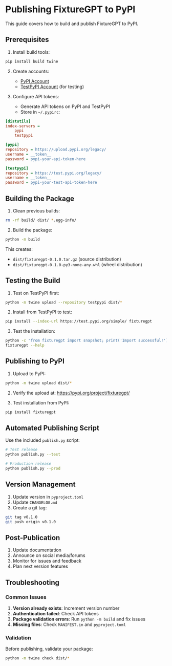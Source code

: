 # Publishing FixtureGPT to PyPI

This guide covers how to build and publish FixtureGPT to PyPI.

## Prerequisites

1. Install build tools:
```bash
pip install build twine
```

2. Create accounts:
   - [PyPI Account](https://pypi.org/account/register/)
   - [TestPyPI Account](https://test.pypi.org/account/register/) (for testing)

3. Configure API tokens:
   - Generate API tokens on PyPI and TestPyPI
   - Store in `~/.pypirc`:

```ini
[distutils]
index-servers =
    pypi
    testpypi

[pypi]
repository = https://upload.pypi.org/legacy/
username = __token__
password = pypi-your-api-token-here

[testpypi]
repository = https://test.pypi.org/legacy/
username = __token__
password = pypi-your-test-api-token-here
```

## Building the Package

1. Clean previous builds:
```bash
rm -rf build/ dist/ *.egg-info/
```

2. Build the package:
```bash
python -m build
```

This creates:
- `dist/fixturegpt-0.1.0.tar.gz` (source distribution)
- `dist/fixturegpt-0.1.0-py3-none-any.whl` (wheel distribution)

## Testing the Build

1. Test on TestPyPI first:
```bash
python -m twine upload --repository testpypi dist/*
```

2. Install from TestPyPI to test:
```bash
pip install --index-url https://test.pypi.org/simple/ fixturegpt
```

3. Test the installation:
```bash
python -c "from fixturegpt import snapshot; print('Import successful!')"
fixturegpt --help
```

## Publishing to PyPI

1. Upload to PyPI:
```bash
python -m twine upload dist/*
```

2. Verify the upload at: https://pypi.org/project/fixturegpt/

3. Test installation from PyPI:
```bash
pip install fixturegpt
```

## Automated Publishing Script

Use the included `publish.py` script:

```bash
# Test release
python publish.py --test

# Production release
python publish.py --prod
```

## Version Management

1. Update version in `pyproject.toml`
2. Update `CHANGELOG.md`
3. Create a git tag:
```bash
git tag v0.1.0
git push origin v0.1.0
```

## Post-Publication

1. Update documentation
2. Announce on social media/forums
3. Monitor for issues and feedback
4. Plan next version features

## Troubleshooting

### Common Issues

1. **Version already exists**: Increment version number
2. **Authentication failed**: Check API tokens
3. **Package validation errors**: Run `python -m build` and fix issues
4. **Missing files**: Check `MANIFEST.in` and `pyproject.toml`

### Validation

Before publishing, validate your package:
```bash
python -m twine check dist/*
``` 